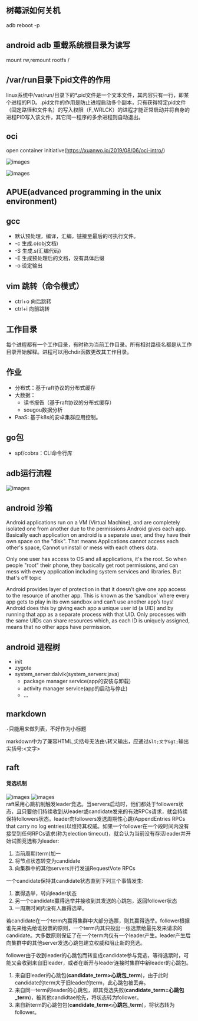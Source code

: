 ## 树莓派如何关机
adb reboot -p
## android adb 重载系统根目录为读写
mount rw,remount rootfs /
## /var/run目录下pid文件的作用
linux系统中/var/run/目录下的*.pid文件是一个文本文件，其内容只有一行，即某个进程的PID。.pid文件的作用是防止进程启动多个副本，只有获得特定pid文件（固定路径和文件名）的写入权限（F_WRLCK）的进程才能正常启动并将自身的进程PID写入该文件，其它同一程序的多余进程则自动退出。
## oci
open container initiative(https://xuanwo.io/2019/08/06/oci-intro/)

![images](images/oci.png)

![images](images/cri-o.png)
## APUE(advanced programming in the unix environment)
## gcc
- 默认预处理，编译，汇编，链接至最后的可执行文件。
- -c 生成.o(obj文档)
- -S 生成.s(汇编代码)
- -E 生成预处理后的文档，没有具体后缀
- -o 设定输出
## vim 跳转（命令模式）
- ctrl+o 向后跳转
- ctrl+i 向前跳转
## 工作目录
每个进程都有一个工作目录，有时称为当前工作目录。所有相对路径名都是从工作目录开始解释。进程可以用chdir函数更改其工作目录。
## 作业
- 分布式：基于raft协议的分布式缓存
- 大数据：
	- 读书报告（基于raft协议的分布式缓存）
	- sougou数据分析
- PaaS: 基于k8s的安卓集群应用控制。
## go包
- spf/cobra：CLI命令行库
## adb运行流程
![images](images/adb.png)
## android 沙箱
Android applications run on a VM (Virtual Machine), and are completely isolated one from another due to the permissions Android gives each app. Basically each application on android is a separate user, and they have their own space on the "disk". That means Applications cannot access each other's space, Cannot uninstall or mess with each others data.

Only one user has access to OS and all applications, it's the root. So when people "root" their phone, they basically get root permissions, and can mess with every application including system services and libraries. But that's off topic

Android provides layer of protection in that it doesn’t give one app access to the resource of another app. This is known as the ‘sandbox’ where every app gets to play in its own sandbox and can’t use another app’s toys! Android does this by giving each app a unique user id (a UID) and by running that app as a separate process with that UID. Only processes with the same UIDs can share resources which, as each ID is uniquely assigned, means that no other apps have permission.
## android 进程树
- init
- zygote
- system_server:dalvik(system_servers:java)
	- package manager service(app的安装与卸载)
	- activity manager service(app的启动与停止)
	- ...
## markdown
`-`只能用来做列表，不好作为小标题

markdown中为了兼容HTML,尖括号无法由`\`转义输出，应通过`&lt;文字&gt;`输出尖括号:&lt;文字&gt;
## raft
#### 竞选机制  
![images](images/raft_election.png)
![images](images/raft_term.png)  
raft采用心跳机制触发leader竞选。当servers启动时，他们都处于followers状态，且只要他们持续收到从leader或candidate发来的有效RPCs请求，就会持续保持followers状态。leader向followers发送周期性心跳(AppendEntries RPCs that carry no log entries)以维持其权威。如果一个follower在一个段时间内没有接受到任何RPCs请求(称为election timeout)，就会认为当前没有存活leader并开始试图竞选称为leader: 
1. 当前周期(term)加一
1. 将节点状态转变为candidate
1. 向集群中的其他servers并行发送RequestVote RPCs  

一个candidate保持其candidate状态直到下列三个事情发生:
1. 赢得选举，转向leader状态
1. 另一个candidate赢得选举并接收到其发送的心跳包，返回follower状态
1. 一周期时间内没有人赢得选举。

若candidate在一个term内赢得集群中大部分选票，则其赢得选举。follower根据谁先来给先给谁投票的原则，一个term内其只投出一张选票给最先发来请求的candidate。大多数原则保证了在一个term内仅有一个leader产生。leader产生后向集群中的其他server发送心跳包建立权威和阻止新的竞选。

follower由于收到leader的心跳包而转变成candidate参与竞选，等待选票时，可能又会收到来自旧leader，或者在断开与leader连接时集群中新leader的心跳包。
1. 来自旧leader的心跳包(**candidate_term>心跳包_term**)，由于此时candidate的term大于旧leader的term，此心跳包被丢弃。
1. 来自同一term的leader的心跳包，即其竞选失败(**candidate_term=心跳包_term**)，被其他candidtae抢先，将状态转为follower。
1. 来自新term的心跳包包(**candidate_term&lt;心跳包_term**)，将状态转为follower。


